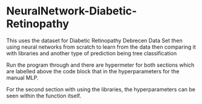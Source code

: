 # NeuralNetwork-Diabetic-Retinopathy
This uses the dataset for Diabetic Retinopathy Debrecen Data Set then using neural networks from scratch to learn from the data then comparing it with libraries and another type of prediction being tree classification

Run the program through and there are hypermeter for both sections which are labelled above the code block that in the hyperparameters for the manual MLP.

For the second section with using the libraries, the hyperparameters can be seen within the function itself.
